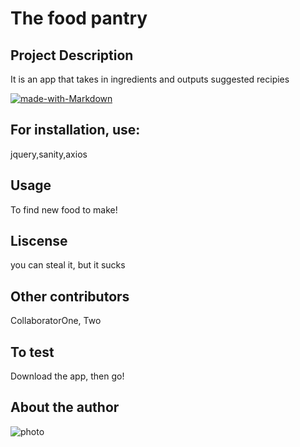 
# The food pantry

## Project Description

It is an app that takes in ingredients and outputs suggested recipies

[![made-with-Markdown](https://img.shields.io/badge/Made%20with-Markdown-1f425f.svg)](http://commonmark.org)
## For installation, use:

jquery,sanity,axios

## Usage
To find new food to make!

## Liscense
you can steal it, but it sucks

## Other contributors
CollaboratorOne, Two

## To test
Download the app, then go!

## About the author
![photo](https://avatars2.githubusercontent.com/u/56407775?v=4) 